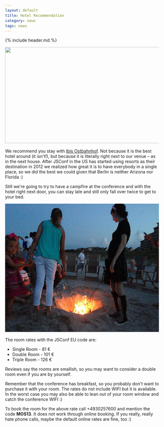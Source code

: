 ```yaml
---
layout: default
title: Hotel Recommendation
category: news
tags: news
---
```


{% include header.md %}

<div class="embed_container">
  <a href="http://goo.gl/maps/vigPx" target="_blank">
    <img width="560" height="315" src="http://maps.googleapis.com/maps/api/staticmap?center=52.51057,13.42873&amp;zoom=17&amp;size=601x368&amp;sensor=false&amp;markers=color:0xE10079%7C52.51057,13.42873&amp;markers=color:0x2EFEF7%7C52.510109,13.429649&amp;visual_refresh=1">
  </a>
</div>

We recommend you stay with <a href="http://www.ibis.com/gb/hotel-3108-ibis-berlin-ostbahnhof/index.shtml" target="_blank">Ibis Ostbahnhof</a>. Not because it is the best hotel around (it isn't!), but because it is literally right next to our venue – as in the next house. After JSConf in the US has started using resorts as their destination in 2012 we realized how great it is to have everybody in a single place, so we did the best we could given that Berlin is neither Arizona nor Florida :)

Still we're going to try to have a campfire at the conference and with the hotel right next door, you can stay late and still only fall over twice to get to your bed.

<div class="embed_container">
  <a href="http://developer.yahoo.com/blogs/ydn/jsconf-2013-5-years-awesome-183605209.html" target="_blank"><img width="560" height="420"
    src="/img/campfire.jpg"
    alt="Campfire at JSConf US 2013"></a>
</div>

The room rates with the JSConf EU code are:

 * Single Room - 81 €
 * Double Room - 101 €
 * Triple Room - 126 €

 Reviews say the rooms are smallish, so you may want to consider a double room even if you are by yourself.

 Remember that the conference has breakfast, so you probably don't want to purchase it with your room. The rates do not include WIFI but it is available. In the worst case you may also be able to lean out of your room window and catch the conference WIFI :)

 To book the room for the above rate call +4930257600 and mention the code **MOS13**. It does not work through online booking. If you really, really hate phone calls, maybe the default online rates are fine, too :)